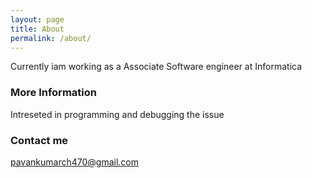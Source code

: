 ```yaml
---
layout: page
title: About
permalink: /about/
---
```


Currently iam working as a Associate Software engineer at Informatica
### More Information

Intreseted in programming and debugging the issue

### Contact me

pavankumarch470@gmail.com
